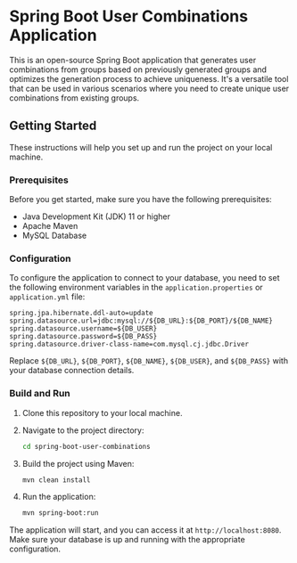 # Spring Boot User Combinations Application

This is an open-source Spring Boot application that generates user combinations from groups based on previously
generated groups and optimizes the generation process to achieve uniqueness. It's a versatile tool that can be used in
various scenarios where you need to create unique user combinations from existing groups.

## Getting Started

These instructions will help you set up and run the project on your local machine.

### Prerequisites

Before you get started, make sure you have the following prerequisites:

- Java Development Kit (JDK) 11 or higher
- Apache Maven
- MySQL Database

### Configuration

To configure the application to connect to your database, you need to set the following environment variables in
the `application.properties` or `application.yml` file:

```properties
spring.jpa.hibernate.ddl-auto=update
spring.datasource.url=jdbc:mysql://${DB_URL}:${DB_PORT}/${DB_NAME}
spring.datasource.username=${DB_USER}
spring.datasource.password=${DB_PASS}
spring.datasource.driver-class-name=com.mysql.cj.jdbc.Driver
```

Replace `${DB_URL}`, `${DB_PORT}`, `${DB_NAME}`, `${DB_USER}`, and `${DB_PASS}` with your database connection details.

### Build and Run

1. Clone this repository to your local machine.

2. Navigate to the project directory:

   ```bash
   cd spring-boot-user-combinations
   ```

3. Build the project using Maven:

   ```bash
   mvn clean install
   ```

4. Run the application:

   ```bash
   mvn spring-boot:run
   ```

The application will start, and you can access it at `http://localhost:8080`. Make sure your database is up and running
with the appropriate configuration.